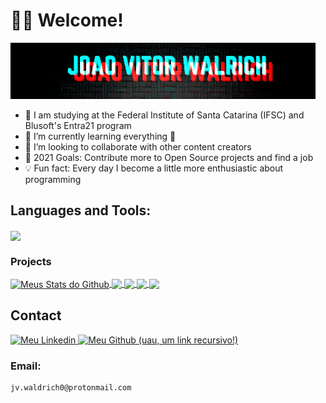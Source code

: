 # 👨‍💻 Welcome!
![](back.gif)

- 📖 I am studying at the Federal Institute of Santa Catarina (IFSC) and Blusoft's Entra21 program
- 👨‍ I’m currently learning everything 🤣
- 🙌 I’m looking to collaborate with other content creators
- 📅 2021 Goals: Contribute more to Open Source projects and find a job
- 💡 Fun fact: Every day I become a little more enthusiastic about programming


## Languages and Tools:

<a href="https://github.com/jvwaldrich0">
  <img align="center" src="https://github-readme-stats.vercel.app/api/top-langs/?username=jvwaldrich0&theme=dark&hide_langs_below=1" />
</a>


### Projects


<a href="https://github.com/jvwaldrich0">
 <img align="center" src="https://github-readme-stats.vercel.app/api?username=jvwaldrich0&show_icons=true&theme=dark&line_height=27" alt="Meus Stats do Github"/>
</a>

<a href="https://github.com/jvwaldrich0/">
  <img align="center" src="https://github-readme-stats.vercel.app/api/pin/?username=jvwaldrich0&repo=Aulas_Entra21&theme=dark" />
</a>

<a href="https://github.com/Pibaska/">
  <img align="center" src="https://github-readme-stats.vercel.app/api/pin/?username=Pibaska&repo=NBA-Basketball-Prediction&theme=dark" />
</a>

<a href="https://github.com/jvwaldrich0/">
  <img align="center" src="https://github-readme-stats.vercel.app/api/pin/?username=jvwaldrich0&repo=CSV-Creator_API-Basketball&theme=dark" />
</a>

<a href="https://github.com/jvwaldrich0/">
  <img align="center" src="https://github-readme-stats.vercel.app/api/pin/?username=jvwaldrich0&repo=Cadastro&theme=dark" />
</a>



## Contact

<a href="https://br.linkedin.com/in/jo%C3%A3o-vitor-waldrich-35065b197">
  <img alt="Meu Linkedin" width="22px" src="https://cdn.jsdelivr.net/npm/simple-icons@v3/icons/linkedin.svg" />
</a>
<a href="https://github.com/jvwaldrich0">
  <img alt="Meu Github (uau, um link recursivo!)" width="22px" src="https://cdn.jsdelivr.net/npm/simple-icons@v3/icons/github.svg" />
</a>

### Email:

    jv.waldrich0@protonmail.com





